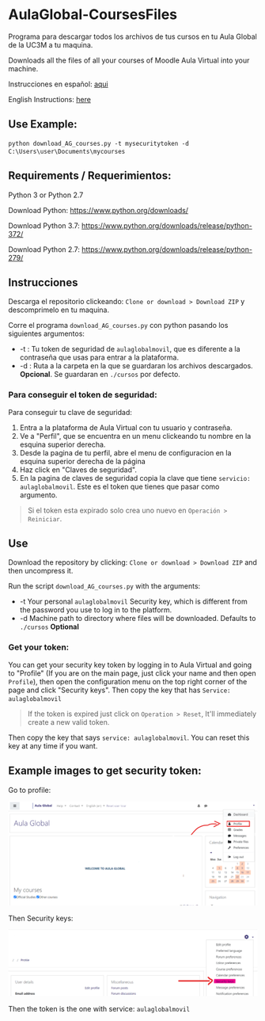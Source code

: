 # AulaGlobal-CoursesFiles

Programa para descargar todos los archivos de tus cursos en tu Aula Global de la UC3M a tu maquina.

Downloads all the files of all your courses of Moodle Aula Virtual into your machine.

Instrucciones en español: [aqui](#instrucciones)

English Instructions: [here](#use)

## Use Example:
```
python download_AG_courses.py -t mysecuritytoken -d C:\Users\user\Documents\mycourses
```

## Requirements / Requerimientos:

Python 3 or Python 2.7

Download Python: https://www.python.org/downloads/

Download Python 3.7: https://www.python.org/downloads/release/python-372/

Download Python 2.7: https://www.python.org/downloads/release/python-279/

## Instrucciones

Descarga el repositorio clickeando: `Clone or download > Download ZIP` y descomprimelo en tu maquina.

Corre el programa `download_AG_courses.py` con python pasando los siguientes argumentos:

- -t : Tu token de seguridad de `aulaglobalmovil`, que es diferente a la contraseña que usas para entrar a la plataforma.
- -d : Ruta a la carpeta en la que se guardaran los archivos descargados. **Opcional**. Se guardaran en `./cursos` por defecto.

### Para conseguir el token de seguridad:

Para conseguir tu clave de seguridad:

1. Entra a la plataforma de Aula Virtual con tu usuario y contraseña.
2. Ve a "Perfil", que se encuentra en un menu clickeando tu nombre en la esquina superior derecha.
3. Desde la pagina de tu perfil, abre el menu de configuracion en la esquina superior derecha de la página
4. Haz click en "Claves de seguridad".
5. En la pagina de claves de seguridad copia la clave que tiene `servicio: aulaglobalmovil`. Este es el token que tienes que pasar como argumento.

> Si el token esta expirado solo crea uno nuevo en `Operación > Reiniciar`.

## Use
Download the repository by clicking: `Clone or download > Download ZIP` and then uncompress it.

Run the script `download_AG_courses.py` with the arguments: 

- -t Your personal `aulaglobalmovil` Security key, which is different from the password you use to log in to the platform.
- -d Machine path to directory where files will be downloaded. Defaults to `./cursos` **Optional**

### Get your token:

You can get your security key token by logging in to Aula Virtual and going to "Profile" (If you are on the main page, just click your name and then open `Profile`), then open the configuration menu on the top right corner of the page and click "Security keys". Then copy the key that has `Service: aulaglobalmovil`

> If the token is expired just click on `Operation > Reset`, It'll immediately create a new valid token.

Then copy the key that says `service: aulaglobalmovil`. You can reset this key at any time if you want.

## Example images to get security token:

Go to profile:

![Location of Profile on the main page](docs/Annotations-main_page.png)

Then Security keys:

![Location of security keys on the profile settings page](docs/Annotations-profile_page.png)

Then the token is the one with service: `aulaglobalmovil`

